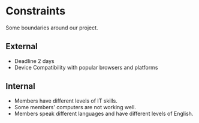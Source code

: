 # Constraints

Some boundaries around our project.

## External

- Deadline 2 days
- Device Compatibility with popular browsers and platforms

## Internal

- Members have different levels of IT skills.
- Some members' computers are not working well.
- Members speak different languages and have different levels of English.
